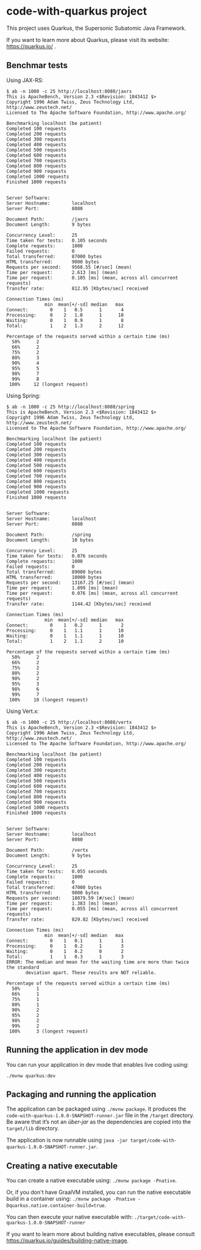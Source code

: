 # code-with-quarkus project

This project uses Quarkus, the Supersonic Subatomic Java Framework.

If you want to learn more about Quarkus, please visit its website: https://quarkus.io/ .

## Benchmar tests

Using JAX-RS:

```
$ ab -n 1000 -c 25 http://localhost:8080/jaxrs
This is ApacheBench, Version 2.3 <$Revision: 1843412 $>
Copyright 1996 Adam Twiss, Zeus Technology Ltd, http://www.zeustech.net/
Licensed to The Apache Software Foundation, http://www.apache.org/

Benchmarking localhost (be patient)
Completed 100 requests
Completed 200 requests
Completed 300 requests
Completed 400 requests
Completed 500 requests
Completed 600 requests
Completed 700 requests
Completed 800 requests
Completed 900 requests
Completed 1000 requests
Finished 1000 requests


Server Software:        
Server Hostname:        localhost
Server Port:            8080

Document Path:          /jaxrs
Document Length:        9 bytes

Concurrency Level:      25
Time taken for tests:   0.105 seconds
Complete requests:      1000
Failed requests:        0
Total transferred:      87000 bytes
HTML transferred:       9000 bytes
Requests per second:    9568.55 [#/sec] (mean)
Time per request:       2.613 [ms] (mean)
Time per request:       0.105 [ms] (mean, across all concurrent requests)
Transfer rate:          812.95 [Kbytes/sec] received

Connection Times (ms)
              min  mean[+/-sd] median   max
Connect:        0    1   0.5      1       4
Processing:     0    2   1.0      1      10
Waiting:        0    1   0.9      1       8
Total:          1    2   1.3      2      12

Percentage of the requests served within a certain time (ms)
  50%      2
  66%      2
  75%      2
  80%      3
  90%      4
  95%      5
  98%      7
  99%      8
 100%     12 (longest request)
```
Using Spring:
```
$ ab -n 1000 -c 25 http://localhost:8080/spring
This is ApacheBench, Version 2.3 <$Revision: 1843412 $>
Copyright 1996 Adam Twiss, Zeus Technology Ltd, http://www.zeustech.net/
Licensed to The Apache Software Foundation, http://www.apache.org/

Benchmarking localhost (be patient)
Completed 100 requests
Completed 200 requests
Completed 300 requests
Completed 400 requests
Completed 500 requests
Completed 600 requests
Completed 700 requests
Completed 800 requests
Completed 900 requests
Completed 1000 requests
Finished 1000 requests


Server Software:        
Server Hostname:        localhost
Server Port:            8080

Document Path:          /spring
Document Length:        10 bytes

Concurrency Level:      25
Time taken for tests:   0.076 seconds
Complete requests:      1000
Failed requests:        0
Total transferred:      89000 bytes
HTML transferred:       10000 bytes
Requests per second:    13167.25 [#/sec] (mean)
Time per request:       1.899 [ms] (mean)
Time per request:       0.076 [ms] (mean, across all concurrent requests)
Transfer rate:          1144.42 [Kbytes/sec] received

Connection Times (ms)
              min  mean[+/-sd] median   max
Connect:        0    1   0.2      1       2
Processing:     0    1   1.1      1      10
Waiting:        0    1   1.1      1      10
Total:          1    2   1.1      2      10

Percentage of the requests served within a certain time (ms)
  50%      2
  66%      2
  75%      2
  80%      2
  90%      2
  95%      3
  98%      6
  99%      7
 100%     10 (longest request)
```

Using Vert.x:

```
$ ab -n 1000 -c 25 http://localhost:8080/vertx
This is ApacheBench, Version 2.3 <$Revision: 1843412 $>
Copyright 1996 Adam Twiss, Zeus Technology Ltd, http://www.zeustech.net/
Licensed to The Apache Software Foundation, http://www.apache.org/

Benchmarking localhost (be patient)
Completed 100 requests
Completed 200 requests
Completed 300 requests
Completed 400 requests
Completed 500 requests
Completed 600 requests
Completed 700 requests
Completed 800 requests
Completed 900 requests
Completed 1000 requests
Finished 1000 requests


Server Software:        
Server Hostname:        localhost
Server Port:            8080

Document Path:          /vertx
Document Length:        9 bytes

Concurrency Level:      25
Time taken for tests:   0.055 seconds
Complete requests:      1000
Failed requests:        0
Total transferred:      47000 bytes
HTML transferred:       9000 bytes
Requests per second:    18079.59 [#/sec] (mean)
Time per request:       1.383 [ms] (mean)
Time per request:       0.055 [ms] (mean, across all concurrent requests)
Transfer rate:          829.82 [Kbytes/sec] received

Connection Times (ms)
              min  mean[+/-sd] median   max
Connect:        0    1   0.1      1       1
Processing:     0    1   0.2      1       3
Waiting:        0    1   0.2      0       2
Total:          1    1   0.3      1       3
ERROR: The median and mean for the waiting time are more than twice the standard
       deviation apart. These results are NOT reliable.

Percentage of the requests served within a certain time (ms)
  50%      1
  66%      1
  75%      1
  80%      1
  90%      2
  95%      2
  98%      2
  99%      2
 100%      3 (longest request)
``` 

## Running the application in dev mode

You can run your application in dev mode that enables live coding using:
```
./mvnw quarkus:dev
```

## Packaging and running the application

The application can be packaged using `./mvnw package`.
It produces the `code-with-quarkus-1.0.0-SNAPSHOT-runner.jar` file in the `/target` directory.
Be aware that it’s not an _über-jar_ as the dependencies are copied into the `target/lib` directory.

The application is now runnable using `java -jar target/code-with-quarkus-1.0.0-SNAPSHOT-runner.jar`.

## Creating a native executable

You can create a native executable using: `./mvnw package -Pnative`.

Or, if you don't have GraalVM installed, you can run the native executable build in a container using: `./mvnw package -Pnative -Dquarkus.native.container-build=true`.

You can then execute your native executable with: `./target/code-with-quarkus-1.0.0-SNAPSHOT-runner`

If you want to learn more about building native executables, please consult https://quarkus.io/guides/building-native-image.

